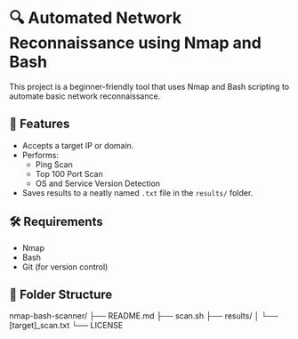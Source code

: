 # 🔍 Automated Network Reconnaissance using Nmap and Bash

This project is a beginner-friendly tool that uses Nmap and Bash scripting to automate basic network reconnaissance.

## 🚀 Features

- Accepts a target IP or domain.
- Performs:
  - Ping Scan
  - Top 100 Port Scan
  - OS and Service Version Detection
- Saves results to a neatly named `.txt` file in the `results/` folder.

## 🛠 Requirements

- Nmap
- Bash
- Git (for version control)

## 📂 Folder Structure

nmap-bash-scanner/
├── README.md
├── scan.sh
├── results/
│ └── [target]_scan.txt
└── LICENSE

